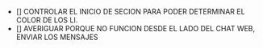 - [] CONTROLAR EL INICIO DE SECION PARA PODER DETERMINAR EL COLOR DE LOS LI.
- [] AVERIGUAR PORQUE NO FUNCION DESDE EL LADO DEL CHAT WEB, ENVIAR LOS MENSAJES
